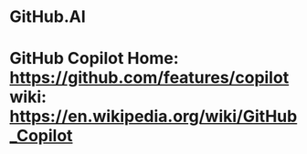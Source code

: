 # GitHub.AI
# GitHub Copilot  Home: https://github.com/features/copilot wiki: https://en.wikipedia.org/wiki/GitHub_Copilot
